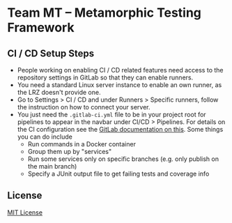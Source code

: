 # Team MT – Metamorphic Testing Framework


## CI / CD Setup Steps
- People working on enabling CI / CD related features need access to the repository settings in GitLab so that they can enable runners.
- You need a standard Linux server instance to enable an own runner, as the LRZ doesn't provide one.
- Go to Settings > CI / CD and under Runners > Specific runners, follow the instruction on how to connect your server.
- You just need the `.gitlab-ci.yml` file to be in your project root for pipelines to appear in the navbar under CI/CD > Pipelines. For details on the CI configuration see the [GitLab documentation on this](https://docs.gitlab.com/ee/ci/quick_start/). Some things you can do include
    * Run commands in a Docker container
    * Group them up by "services"
    * Run some services only on specific branches (e.g. only publish on the main branch)
    * Specify a JUnit output file to get failing tests and coverage info

## License
[MIT License](https://gitlab.lrz.de/pypracticum/team-mt-metamorphic-testing-framework/-/blob/main/LICENSE)

